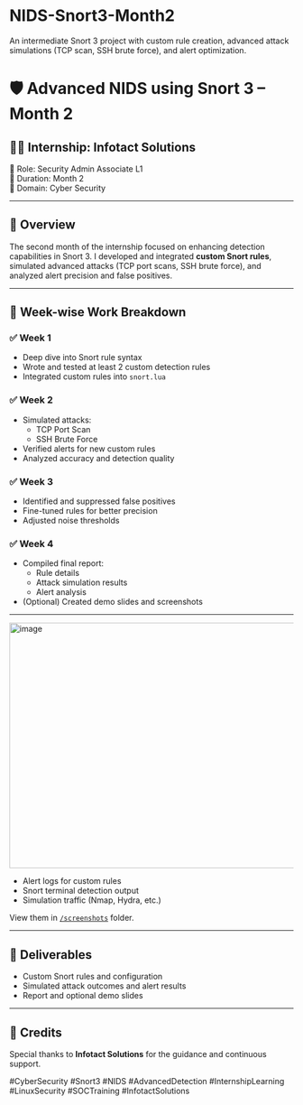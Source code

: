 # NIDS-Snort3-Month2
An intermediate Snort 3 project with custom rule creation, advanced attack simulations (TCP scan, SSH brute force), and alert optimization.

# 🛡️ Advanced NIDS using Snort 3 – Month 2

## 🧑‍💻 Internship: Infotact Solutions  
🔹 Role: Security Admin Associate L1  
🔹 Duration: Month 2  
🔹 Domain: Cyber Security

---

## 📘 Overview
The second month of the internship focused on enhancing detection capabilities in Snort 3. I developed and integrated **custom Snort rules**, simulated advanced attacks (TCP port scans, SSH brute force), and analyzed alert precision and false positives.

---

## 📅 Week-wise Work Breakdown

### ✅ Week 1
- Deep dive into Snort rule syntax
- Wrote and tested at least 2 custom detection rules
- Integrated custom rules into `snort.lua`

### ✅ Week 2
- Simulated attacks:
  - TCP Port Scan
  - SSH Brute Force
- Verified alerts for new custom rules
- Analyzed accuracy and detection quality

### ✅ Week 3
- Identified and suppressed false positives
- Fine-tuned rules for better precision
- Adjusted noise thresholds

### ✅ Week 4
- Compiled final report:
  - Rule details
  - Attack simulation results
  - Alert analysis
- (Optional) Created demo slides and screenshots

---

<img width="773" height="435" alt="image" src="https://github.com/user-attachments/assets/fe965418-b2b4-4d8f-a994-6680a80095dd" />

- Alert logs for custom rules
- Snort terminal detection output
- Simulation traffic (Nmap, Hydra, etc.)

View them in [`/screenshots`](./screenshots) folder.

---

## 📄 Deliverables
- Custom Snort rules and configuration
- Simulated attack outcomes and alert results
- Report and optional demo slides

---

## 🙌 Credits
Special thanks to **Infotact Solutions** for the guidance and continuous support.

#CyberSecurity #Snort3 #NIDS #AdvancedDetection #InternshipLearning #LinuxSecurity #SOCTraining #InfotactSolutions
